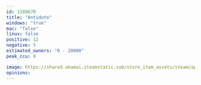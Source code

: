 ```yaml
---
id: 1288670
title: "Antidote"
windows: "true"
mac: "false"
linux: false
positive: 12
negative: 5
estimated_owners: "0 - 20000"
peak_ccu: 0

image: https://shared.akamai.steamstatic.com/store_item_assets/steam/apps/1288670/header.jpg?t=1613476070
opinions:
---
```

